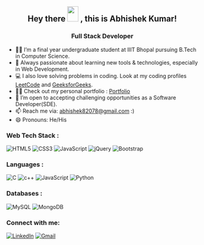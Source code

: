 
<h2 align = "center">
Hey there <img src="https://github.com/sciencepal/sciencepal/blob/master/assets/Hi.gif" width="29px" height="40px"> , this is Abhishek Kumar! 
 <br>
   
</h2>
<h3 align = "center">
 Full Stack Developer
</h3>

- 👨‍🏫 I’m a final year undergraduate student at IIIT Bhopal pursuing B.Tech in Computer Science. 
- 🌱 Always passionate about learning new tools & technologies, especially in Web Development. 
- 💻 I also love solving problems in coding. Look at my coding profiles <a href="https://leetcode.com/Abhishek82078/"> LeetCode</a> and <a href="https://auth.geeksforgeeks.org/user/abhishek82078/"> GeeksforGeeks</a>.
- 👨‍💻 Check out my personal portfolio : <a href="https://abhishek-kumar82078.github.io/Portfolio/">Portfolio</a> 
- 👯 I’m open to accepting challenging opportunities as a Software Developer(SDE).
- 📫 Reach me via: [abhishek82078@gmail.com](mailto:abhishek82078@gmail.com) :)
- 😄 Pronouns: He/His
 

<h3 align="left">Web Tech Stack :</h3>
<div align="left">
<img alt="HTML5" src="https://img.shields.io/badge/html5-%23E34F26.svg?style=for-the-badge&logo=html5&logoColor=white"/>
<img alt="CSS3" src="https://img.shields.io/badge/css3-%231572B6.svg?style=for-the-badge&logo=css3&logoColor=white"/> 
<img alt="JavaScript" src="https://img.shields.io/badge/javascript-%23323330.svg?style=for-the-badge&logo=javascript&logoColor=%23F7DF1E"/> 
<img alt="jQuery" src="https://img.shields.io/badge/jquery-%230769AD.svg?style=for-the-badge&logo=jquery&logoColor=white"/> 
<img alt="Bootstrap" src="https://img.shields.io/badge/bootstrap-%23563D7C.svg?style=for-the-badge&logo=bootstrap&logoColor=white"/>
<br>
<!-- 
<img alt="Ajax" src="https://img.shields.io/badge/bootstrap-%23563D7C.svg?style=for-the-badge&logo=bootstrap&logoColor=white"/>              -----
<img alt="Git" src="https://img.shields.io/badge/bootstrap-%23563D7C.svg?style=for-the-badge&logo=bootstrap&logoColor=white"/>         ---- Github
<img alt="FastApi" src="https://img.shields.io/badge/bootstrap-%23563D7C.svg?style=for-the-badge&logo=bootstrap&logoColor=white"/>    ----
<img alt="Django" src="https://img.shields.io/badge/bootstrap-%23563D7C.svg?style=for-the-badge&logo=bootstrap&logoColor=white"/>    ---
-->
</div>

<h3 align="left">Languages :</h3>
<div align="left">
  <img alt="C" src="https://img.shields.io/badge/c-%23ED8B00.svg?style=for-the-badge&logo=c&logoColor=white"/>
  <img alt="c++" src="https://img.shields.io/badge/C%2B%2B-00599C?style=for-the-badge&logo=c%2B%2B&logoColor=white"/>
  <img alt="JavaScript" src="https://img.shields.io/badge/javascript-%23323330.svg?style=for-the-badge&logo=javascript&logoColor=%23F7DF1E"/> 
  <img alt="Python" src="https://img.shields.io/badge/python-%2314354C.svg?style=for-the-badge&logo=python&logoColor=white"/>
 
</div>

<h3 align="left">Databases :</h3>
<div align="left">
  <img alt="MySQL" src="https://img.shields.io/badge/mysql-%2300f.svg?style=for-the-badge&logo=mysql&logoColor=white"/>
  <img alt="MongoDB" src ="https://img.shields.io/badge/MongoDB-4EA94B?style=for-the-badge&logo=mongodb&logoColor=white"/>
 
</div>

<h3 align="left">Connect with me:</h3>
<div align="left">
  <a href="https://www.linkedin.com/in/abhishek-kumar-iiitb23/"><img alt="LinkedIn" src="https://img.shields.io/badge/linkedin-%230077B5.svg?style=for-the-badge&logo=linkedin&logoColor=white"/></a>
  <a href="mailto:abhishek82078@gmail.com"><img alt="Gmail" src="https://img.shields.io/badge/Gmail-D14836?style=for-the-badge&logo=gmail&logoColor=white"/></a>
</div>


